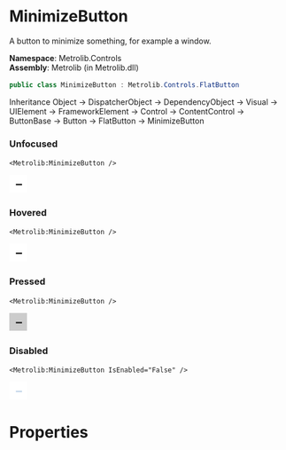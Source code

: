 # MinimizeButton  

A button to minimize something, for example a window.

**Namespace**: Metrolib.Controls  
**Assembly**: Metrolib (in Metrolib.dll)  

```C#
public class MinimizeButton : Metrolib.Controls.FlatButton
```

Inheritance Object -> DispatcherObject -> DependencyObject -> Visual -> UIElement -> FrameworkElement -> Control -> ContentControl -> ButtonBase -> Button -> FlatButton -> MinimizeButton
### Unfocused

```xaml
<Metrolib:MinimizeButton />

```
![Image of MinimizeButton, Unfocused](Unfocused.png)

### Hovered

```xaml
<Metrolib:MinimizeButton />

```
![Image of MinimizeButton, Hovered](Hovered.png)

### Pressed

```xaml
<Metrolib:MinimizeButton />

```
![Image of MinimizeButton, Pressed](Pressed.png)

### Disabled

```xaml
<Metrolib:MinimizeButton IsEnabled="False" />

```
![Image of MinimizeButton, Disabled](Disabled.png)

# Properties  

